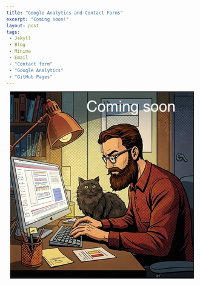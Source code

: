 ```yaml
---
title: "Google Analytics and Contact Forms"
excerpt: "Coming soon!"
layout: post
tags:
 - Jekyll
 - Blog
 - Minima
 - Email
 - "Contact form"
 - "Google Analytics"
 - "GitHub Pages"
---
```


<p style="text-align:center;">
	<img src="/assets/images/under_construction.jpg" alt="Man and cat at desk writing blog">
</p>



